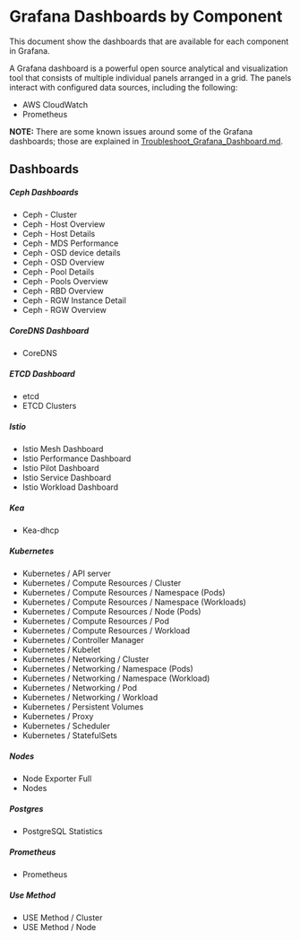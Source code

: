 # Grafana Dashboards by Component

This document show the dashboards that are available for each component in Grafana.


A Grafana dashboard is a powerful open source analytical and visualization tool that consists of multiple individual panels arranged in a grid. The panels interact with configured data sources, including the following:

- AWS CloudWatch
- Prometheus

**NOTE:** There are some known issues around some of the Grafana dashboards; those are explained in [Troubleshoot_Grafana_Dashboard.md](./Troubleshoot_Grafana_Dashboard.md).
## Dashboards

##### Ceph Dashboards

- Ceph - Cluster
- Ceph - Host Overview
- Ceph - Host Details
- Ceph - MDS Performance
- Ceph - OSD device details
- Ceph - OSD Overview
- Ceph - Pool Details
- Ceph - Pools Overview
- Ceph - RBD Overview
- Ceph - RGW Instance Detail
- Ceph - RGW Overview

##### CoreDNS Dashboard

- CoreDNS

##### ETCD Dashboard

- etcd
- ETCD Clusters

##### Istio

- Istio Mesh Dashboard
- Istio Performance Dashboard
- Istio Pilot Dashboard
- Istio Service Dashboard
- Istio Workload Dashboard

##### Kea

- Kea-dhcp

##### Kubernetes

- Kubernetes / API server
- Kubernetes / Compute Resources / Cluster
- Kubernetes / Compute Resources / Namespace (Pods)
- Kubernetes / Compute Resources / Namespace (Workloads)
- Kubernetes / Compute Resources / Node (Pods)
- Kubernetes / Compute Resources / Pod
- Kubernetes / Compute Resources / Workload
- Kubernetes / Controller Manager
- Kubernetes / Kubelet
- Kubernetes / Networking / Cluster
- Kubernetes / Networking / Namespace (Pods)
- Kubernetes / Networking / Namespace (Workload)
- Kubernetes / Networking / Pod
- Kubernetes / Networking / Workload
- Kubernetes / Persistent Volumes
- Kubernetes / Proxy
- Kubernetes / Scheduler
- Kubernetes / StatefulSets

##### Nodes

- Node Exporter Full
- Nodes

##### Postgres

- PostgreSQL Statistics

##### Prometheus

- Prometheus

##### Use Method
- USE Method / Cluster
- USE Method / Node
